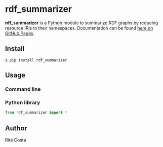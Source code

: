 # rdf_summarizer

**rdf_summarizer** is a Python module to summarize RDF graphs by reducing resource IRIs to their namespaces.
Documentation can be found [here on GitHub Pages](https://ritasantos11.github.io/RDF-Summarizer/).

## Install

```console
$ pip install rdf_summarizer
```

## Usage

### Command line


### Python library

```python
from rdf_summarizer import *
```

## Author

Rita Costa

